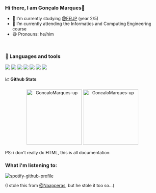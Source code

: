 ### Hi there, I am Gonçalo Marques👋 ###
- 🔭 I'm currently studying [@FEUP](https://sigarra.up.pt/feup/pt/web_page.inicial") (year 2/5) <br>
- 🌱 I’m currently attending the Informatics and Computing Engineering course<br>
- 😄 Pronouns: he/him<br>
<br>

### :wrench: Languages and tools

<p>
  <img src="https://img.shields.io/badge/OS-Linux-informational?style=flat&logo=Linux&logoColor=white&color=2bbc8a">
  <img src="https://img.shields.io/badge/Shell-Bash-informational?style=flat&logo=GNU-Bash&logoColor=white&color=2bbc8a">
  
  <img src="https://img.shields.io/badge/Tools-Git-informational?style=flat&logo=Git&logoColor=white&color=2bbc8a">
  
  <img src="https://img.shields.io/badge/Editor-Visual%20Studio%20Code-informational?style=flat&logo=visual-studio-code&logoColor=white&color=2bbc8a">
  
  <img src="https://img.shields.io/badge/Code-C-informational?style=flat&logo=C&logoColor=white&color=2bbc8a">
  <img src="https://img.shields.io/badge/Code-Java-informational?style=flat&logo=Java&logoColor=white&color=2bbc8a">
  <img src="https://img.shields.io/badge/Code-C++-informational?style=flat&logo=c%2B%2B&logoColor=white&color=2bbc8a">
</p>

#### 📈 Github Stats

<p align = "center">
  <img height="180em" src="https://github-readme-stats.vercel.app/api?username=GoncaloMarques-up&show_icons=true&theme=dark&include_all_commits=true&count_private=true" alt="GoncaloMarques-up">
  <img height="180em" src="https://github-readme-stats.vercel.app/api/top-langs/?username=GoncaloMarques-up&hide=makefile,cmake,tex&layout=compact&theme=dark&include_all_commits=true&count_private=true&show_icons=true" alt="GoncaloMarques-up"> 
</p>

PS: i don't really do HTML, this is all documentation

### What i'm listening to: ###

[![spotify-github-profile](https://spotify-github-profile.vercel.app/api/view?uid=21df2fj2jm3lrmqw2afn6z2dq&cover_image=true&theme=novatorem&bar_color=473795&bar_color_cover=false)](https://github.com/kittinan/spotify-github-profile)

(I stole this from [@Naapperas](https://github.com/naapperas), but he stole it too so...)
